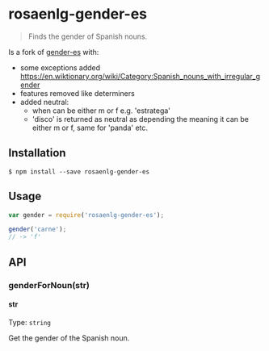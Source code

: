 # rosaenlg-gender-es

> Finds the gender of Spanish nouns.

Is a fork of [gender-es](https://github.com/swestrich/gender-es) with:
- some exceptions added https://en.wiktionary.org/wiki/Category:Spanish_nouns_with_irregular_gender
- features removed like determiners
- added neutral:
  - when can be either m or f e.g. 'estratega'
  - 'disco' is returned as neutral as depending the meaning it can be either m or f, same for 'panda' etc.


## Installation
```
$ npm install --save rosaenlg-gender-es
```

## Usage

```js
var gender = require('rosaenlg-gender-es');

gender('carne');
// -> 'f'


```

## API

### genderForNoun(str)

#### str

Type: `string`

Get the gender of the Spanish noun.

